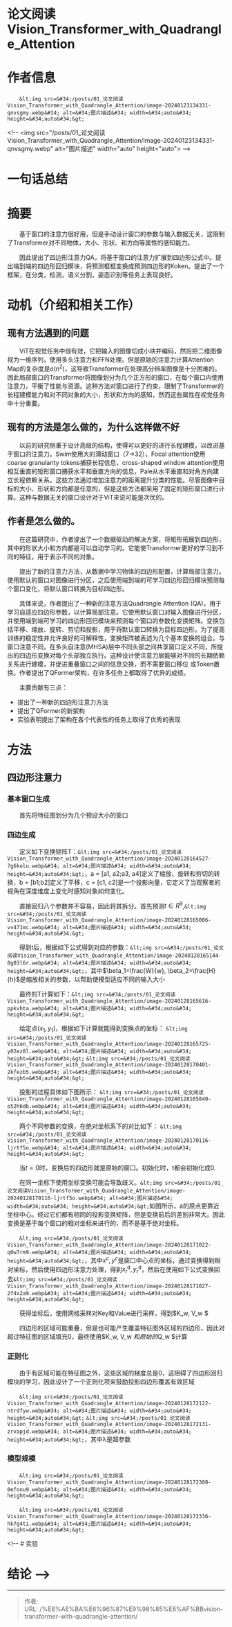 # 论文阅读Vision_Transformer_with_Quadrangle_Attention

# 作者信息

　　`&lt;img src=&#34;/posts/01_论文阅读Vision_Transformer_with_Quadrangle_Attention/image-20240123134331-qnvsgmy.webp&#34; alt=&#34;图片描述&#34; width=&#34;auto&#34; height=&#34;auto&#34;&gt;`

&lt;!-- &lt;img src=&#34;/posts/01_论文阅读Vision_Transformer_with_Quadrangle_Attention/image-20240123134331-qnvsgmy.webp&#34; alt=&#34;图片描述&#34; width=&#34;auto&#34; height=&#34;auto&#34;&gt; --&gt;

# 一句话总结

# 摘要

　　基于窗口的注意力很好用，但是手动设计窗口的参数与输入数据无关，这限制了Transformer对不同物体，大小、形状、和方向等属性的感知能力。

　　因此提出了四边形注意力QA，将基于窗口的注意力扩展到四边形公式中。提出端到端的四边形回归模块，将预测框框变换成预测四边形的Koken。提出了一个框架，在分类，检测，语义分割，姿态识别等任务上表现良好。

# 动机（介绍和相关工作）

## 现有方法遇到的问题

　　ViT在视觉任务中很有效，它把输入的图像切成小块并编码，然后把二维图像视为一维序列，使用多头注意力和FFN处理。但是原始的注意力计算Attention Map的复杂度是$o(n^2)$，这导致Transformer在处理高分辨率图像是十分困难的。因此局部窗口的Transformer将图像划分为几个正方形的窗口，在每个窗口内使用注意力，平衡了性能与资源。这种方法对窗口进行了约束，限制了Transformer的长程建模能力和对不同对象的大小，形状和方向的感知，然而这些属性在视觉任务中十分重要。

## 现有的方法是怎么做的，为什么这样做不好

　　以前的研究侧重于设计高级的结构，使得可以更好的进行长程建模，以改进基于窗口的注意力。Swim使用大的滑动窗口（7-&gt;32），Focal attention使用coarse granularity tokens捕获长程信息，cross-shaped window attention使用相互垂直的矩形窗口捕获水平和垂直方向的信息，Pale从水平垂直和对角方向建立长程依赖关系。这些方法通过增加注意力的距离提升分类的性能。尽管图像中目标的大小、形状和方向都是任意的，但是这些方法都采用了固定的矩形窗口进行计算。这种与数据无关的窗口设计对于ViT来说可能是次优的。

## 作者是怎么做的。

　　在这篇研究中，作者提出了一个数据驱动的解决方案，将矩形拓展到四边形，其中的形状大小和方向都是可以自动学习的。它能使Transformer更好的学习到不同的特征，用于表示不同的对象。

　　提出了新的注意力方法，从数据中学习物体的四边形配置，计算局部注意力。使用默认的窗口对图像进行分区，之后使用端到端的可学习四边形回归模块预测每个窗口变化，将默认窗口转换为目标四边形。

　　具体来说，作者提出了一种新的注意方法Quadrangle Attention (QA)，用于学习自适应四边形参数，以计算局部注意。它使用默认窗口对输入图像进行分区，并使用端到端可学习的四边形回归模块来预测每个窗口的参数化变换矩阵。变换包括平移、缩放、旋转、剪切和投影，用于将默认窗口转换为目标四边形。为了提高训练的稳定性并允许良好的可解释性，变换矩阵被表述为几个基本变换的组合。与窗口注意不同，在多头自注意(MHSA)层中不同头部之间共享窗口定义不同，所提出的四边形变换对每个头部独立执行。这种设计使注意力层能够对不同的长期依赖关系进行建模，并促进重叠窗口之间的信息交换，而不需要窗口移位 或Token置换。作者提出了QFormer架构，在许多任务上都取得了优异的成绩。

　　主要贡献有三点：

* 提出了一种新的四边形注意力方法
* 提出了QFormer的新架构
* 实验表明提出了架构在各个代表性的任务上取得了优秀的表现

# 方法

## 四边形注意力

### 基本窗口生成

　　首先将特征图划分为几个预设大小的窗口

### 四边生成

　　定义如下变换矩阵T：`&lt;img src=&#34;/posts/01_论文阅读Vision_Transformer_with_Quadrangle_Attention/image-20240128164527-7g6kolu.webp&#34; alt=&#34;图片描述&#34; width=&#34;auto&#34; height=&#34;auto&#34;&gt;`，a = [a1, a2;a3, a4]定义了缩放、旋转和剪切的转换，b = [b1;b2]定义了平移，c = [c1, c2]是一个投影向量，它定义了当观察者的视角在深度维度上变化时感知对象如何变化。

　　直接回归八个参数并不容易，因此将其拆分。首先预测$t \in R^9$,`&lt;img src=&#34;/posts/01_论文阅读Vision_Transformer_with_Quadrangle_Attention/image-20240128165006-vv471mc.webp&#34; alt=&#34;图片描述&#34; width=&#34;auto&#34; height=&#34;auto&#34;&gt;`

　　得到t后，根据如下公式得到对应的参数：`&lt;img src=&#34;/posts/01_论文阅读Vision_Transformer_with_Quadrangle_Attention/image-20240128165144-8g03l6r.webp&#34; alt=&#34;图片描述&#34; width=&#34;auto&#34; height=&#34;auto&#34;&gt;`，其中$\beta_1=\frac{W}{w}, \beta_2=\frac{H}{h}$是缩放相关的参数，以帮助使模型适应不同的输入大小

　　最终的T计算如下：`&lt;img src=&#34;/posts/01_论文阅读Vision_Transformer_with_Quadrangle_Attention/image-20240128165616-ppkvhta.webp&#34; alt=&#34;图片描述&#34; width=&#34;auto&#34; height=&#34;auto&#34;&gt;`

　　给定点$(x_1, y_1)$，根据如下计算就能得到变换点的坐标：
`&lt;img src=&#34;/posts/01_论文阅读Vision_Transformer_with_Quadrangle_Attention/image-20240128165725-y02ez8l.webp&#34; alt=&#34;图片描述&#34; width=&#34;auto&#34; height=&#34;auto&#34;&gt;`
`&lt;img src=&#34;/posts/01_论文阅读Vision_Transformer_with_Quadrangle_Attention/image-20240128170401-2kfezb5.webp&#34; alt=&#34;图片描述&#34; width=&#34;auto&#34; height=&#34;auto&#34;&gt;`

　　投影的过程具体如下图所示：
`&lt;img src=&#34;/posts/01_论文阅读Vision_Transformer_with_Quadrangle_Attention/image-20240128165840-o52h6db.webp&#34; alt=&#34;图片描述&#34; width=&#34;auto&#34; height=&#34;auto&#34;&gt;`

　　两个不同参数的变换，在绝对坐标系下的对比如下：
`&lt;img src=&#34;/posts/01_论文阅读Vision_Transformer_with_Quadrangle_Attention/image-20240128170116-ljrtf5o.webp&#34; alt=&#34;图片描述&#34; width=&#34;auto&#34; height=&#34;auto&#34;&gt;`

　　当$t=0$时，变换后的四边形就是原始的窗口。初始化时，t都会初始化成0.

　　在同一坐标下使用坐标变换可能会导致歧义。`&lt;img src=&#34;/posts/01_论文阅读Vision_Transformer_with_Quadrangle_Attention/image-20240128170116-ljrtf5o.webp&#34; alt=&#34;图片描述&#34; width=&#34;auto&#34; height=&#34;auto&#34;&gt;`如图所示，a的原点更靠近坐标中心。经过它们都有相同的投影变换矩阵，但是变换前后的差别非常大。因此变换是基于每个窗口的相对坐标来进行的，而不是基于绝对坐标。

　　`&lt;img src=&#34;/posts/01_论文阅读Vision_Transformer_with_Quadrangle_Attention/image-20240128171022-q6w7rm9.webp&#34; alt=&#34;图片描述&#34; width=&#34;auto&#34; height=&#34;auto&#34;&gt;`，其中$x^c, y^c$是窗口中心点的坐标，通过变换得到相对坐标，然后使用四边形注意力处理，得到$x_r^q, y_r^q$，然后在使用如下公式变换回去`&lt;img src=&#34;/posts/01_论文阅读Vision_Transformer_with_Quadrangle_Attention/image-20240128171027-2f4x2a9.webp&#34; alt=&#34;图片描述&#34; width=&#34;auto&#34; height=&#34;auto&#34;&gt;`

　　获得坐标后，使用网格采样对Key和Value进行采样，得到$K_w, V_w $

　　四边形的区域可能重叠，但是也可能产生覆盖特征图外区域的四边形，因此对超过特征图的区域填充0，最终使用$K_w, V_w $和原始的$Q_w $计算

### 正则化

　　由于有区域可能在特征图之外，这些区域的梯度总是0，这阻碍了四边形回归模块的学习，因此设计了一个正则化项来鼓励投影四边形覆盖有效区域

　　`&lt;img src=&#34;/posts/01_论文阅读Vision_Transformer_with_Quadrangle_Attention/image-20240128172122-ntrdfyw.webp&#34; alt=&#34;图片描述&#34; width=&#34;auto&#34; height=&#34;auto&#34;&gt;`
    `&lt;img src=&#34;/posts/01_论文阅读Vision_Transformer_with_Quadrangle_Attention/image-20240128172131-zrvapjd.webp&#34; alt=&#34;图片描述&#34; width=&#34;auto&#34; height=&#34;auto&#34;&gt;`，其中λ是超参数

### 模型规模

　　`&lt;img src=&#34;/posts/01_论文阅读Vision_Transformer_with_Quadrangle_Attention/image-20240128172308-0efonu9.webp&#34; alt=&#34;图片描述&#34; width=&#34;auto&#34; height=&#34;auto&#34;&gt;`

　　`&lt;img src=&#34;/posts/01_论文阅读Vision_Transformer_with_Quadrangle_Attention/image-20240128172336-hk7g4ti.webp&#34; alt=&#34;图片描述&#34; width=&#34;auto&#34; height=&#34;auto&#34;&gt;`

&lt;!-- # 实验

# 结论 --&gt;


---

> 作者:   
> URL: /%E8%AE%BA%E6%96%87%E9%98%85%E8%AF%BBvision-transformer-with-quadrangle-attention/  

